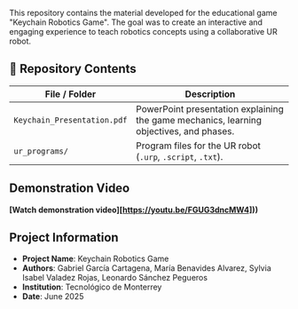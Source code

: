 This repository contains the material developed for the educational game "Keychain Robotics Game". The goal was to create an interactive and engaging experience to teach robotics concepts using a collaborative UR robot.

## 📂 Repository Contents

| File / Folder              | Description |
|----------------------------|-------------|
| `Keychain_Presentation.pdf`  | PowerPoint presentation explaining the game mechanics, learning objectives, and phases. 
| `ur_programs/`               | Program files for the UR robot (`.urp`, `.script`, `.txt`). 


##  Demonstration Video

**[Watch demonstration video][https://youtu.be/FGUG3dncMW4]))**  


##  Project Information

- **Project Name**: Keychain Robotics Game  
- **Authors**: Gabriel García Cartagena, María Benavides Alvarez, Sylvia Isabel Valadez Rojas, Leonardo Sánchez Pegueros   
- **Institution**: Tecnológico de Monterrey  
- **Date**: June 2025
